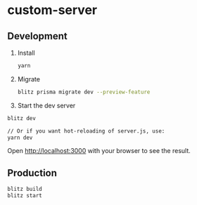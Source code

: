 # custom-server

## Development

1. Install
   ```sh
   yarn
   ```
2. Migrate
   ```sh
   blitz prisma migrate dev --preview-feature
   ```
3. Start the dev server

```sh
blitz dev

// Or if you want hot-reloading of server.js, use:
yarn dev
```

Open [http://localhost:3000](http://localhost:3000) with your browser to see the result.

## Production

```sh
blitz build
blitz start
```
